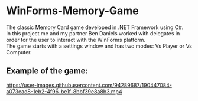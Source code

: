 # WinForms-Memory-Game

The classic Memory Card game developed in .NET Framework using C#.  
In this project me and my partner Ben Daniels worked with delegates in order for the user to interact with the WinForms platform.  
The game starts with a settings window and has two modes: Vs Player or Vs Computer.  

## Example of the game:


https://user-images.githubusercontent.com/94289687/190447084-a073ead8-1eb2-4f96-be1f-8bbf39e8a8b3.mp4

